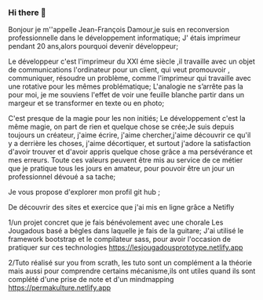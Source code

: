 ### Hi there 👋

Bonjour je m''appelle Jean-François Damour,je suis en reconversion professionnelle dans le développement informatique;
J' étais imprimeur pendant 20 ans,alors pourquoi devenir développeur;

Le développeur c'est l'imprimeur du XXI éme siècle ,il travaille avec un objet de communications l'ordinateur pour un client, 
qui veut promouvoir , communiquer, résoudre un problème, comme l'imprimeur qui travaille avec une rotative pour les mêmes problématique;
L'analogie ne s’arrête pas la pour moi, je me souviens l'effet de voir une feuille blanche partir dans un margeur et se transformer en texte ou en photo;

C'est presque de la magie pour les non initiés;
Le développement c'est la même magie, on part de rien et quelque chose se crée;Je suis depuis toujours  un créateur, j'aime écrire, j'aime chercher,j'aime découvrir ce qu'il y a derrière les choses, j'aime décortiquer, et surtout j'adore la satisfaction d'avoir trouver et d'avoir appris quelque chose grâce a ma persévérance et mes erreurs.
Toute ces valeurs peuvent être mis au service de ce métier que je pratique tous les jours en amateur, pour pouvoir être un jour un professionnel  dévoué a sa tache;


Je vous propose d'explorer mon profil git hub ;

De découvrir des sites et exercice que j'ai mis en ligne grâce a Netifly

1/un projet concret que je fais bénévolement avec une chorale  Les Jougadous basé a bégles dans laquelle je fais de la guitare;
J'ai utilisé le framework bootstrap et le compilateur sass, pour avoir l'occasion de pratiquer sur ces technologies
https://lesjougadousprototype.netlify.app

2/Tuto réalisé sur you from scrath, les tuto sont un complément a la théorie mais aussi pour comprendre certains mécanisme,ils ont utiles quand ils sont complété 
d'une prise de note et d'un mindmapping
https://permakulture.netlify.app










<!--
**Damour8333/Damour8333** is a ✨ _special_ ✨ repository because its `README.md` (this file) appears on your GitHub profile.

Here are some ideas to get you started:

- 🔭 I’m currently working on ...
- 🌱 I’m currently learning ...
- 👯 I’m looking to collaborate on ...
- 🤔 I’m looking for help with ...
- 💬 Ask me about ...
- 📫 How to reach me: ...
- 😄 Pronouns: ...
- ⚡ Fun fact: ...
-->

